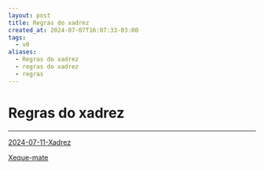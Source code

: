 ```yaml
---
layout: post
title: Regras do xadrez
created_at: 2024-07-07T16:07:33-03:00
tags:
  - v0
aliases:
  - Regras do xadrez
  - regras do xadrez
  - regras
---
```

# Regras do xadrez
----
[2024-07-11-Xadrez](mapas/2024-07-11-Xadrez.md)

[Xeque-mate](_insight/2024/07/2024-07-07-Xeque_mate.md)